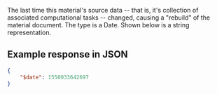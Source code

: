 The last time this material's source data -- that is, it's collection of associated computational tasks -- changed,
causing a "rebuild" of the material document. The type is a Date. Shown below is a string representation.





























## Example response in JSON

```json
{
    "$date": 1550033642697
}
```


